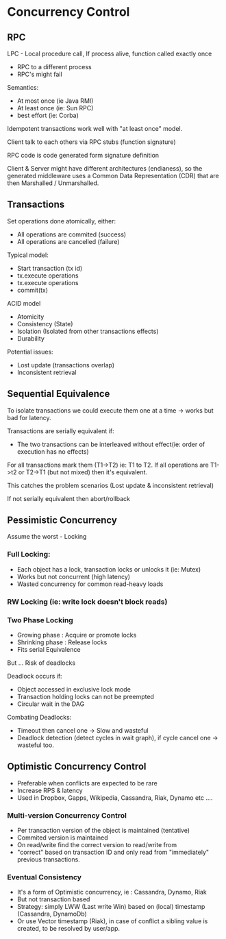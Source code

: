 # Concurrency Control

## RPC
LPC - Local procedure call, If process alive, function called exactly once

- RPC to a different process
- RPC's might fail

Semantics:
- At most once (ie Java RMI)
- At least once (ie: Sun RPC)
- best effort  (ie: Corba)

Idempotent transactions work well with "at least once" model.

Client talk to each others via RPC stubs (function signature)

RPC code is code generated form signature definition

Client & Server might have different architectures (endianess), so the
generated middleware uses a Common Data Representation (CDR) that
are then Marshalled / Unmarshalled.

## Transactions
Set operations done atomically, either:
- All operations are commited (success)
- All operations are cancelled (failure)

Typical model:
- Start transaction (tx id)
- tx.execute operations
- tx.execute operations
- commit(tx)

ACID model
- Atomicity
- Consistency (State)
- Isolation (Isolated from other transactions effects)
- Durability

Potential issues:
- Lost update (transactions overlap)
- Inconsistent retrieval

## Sequential Equivalence
To isolate transactions we could execute them one at a time -> works but
bad for latency.

Transactions are serially equivalent if:
- The two transactions can be interleaved without effect(ie: order of execution has no effects)

For all transactions mark them (T1->T2) ie: T1 to T2.
If all operations are T1->t2 or T2->T1 (but not mixed) then it's equivalent.

This catches the problem scenarios (Lost update & inconsistent retrieval)

If not serially equivalent then abort/rollback

## Pessimistic Concurrency
Assume the worst - Locking

### Full Locking:
- Each object has a lock, transaction locks or unlocks it (ie: Mutex)
- Works but not concurrent (high latency)
- Wasted concurrency for common read-heavy loads

### RW Locking (ie: write lock doesn't block reads)

### Two Phase Locking
- Growing phase : Acquire or promote locks
- Shrinking phase : Release locks
- Fits serial Equivalence

But ... Risk of deadlocks

Deadlock occurs if:
- Object accessed in exclusive lock mode
- Transaction holding locks can not be preempted
- Circular wait in the DAG

Combating Deadlocks:
- Timeout then cancel one -> Slow and wasteful
- Deadlock detection (detect cycles in wait graph), if cycle cancel one -> wasteful too.

## Optimistic Concurrency Control
- Preferable when conflicts are expected to be rare
- Increase RPS & latency
- Used in Dropbox, Gapps, Wikipedia, Cassandra, Riak, Dynamo etc ....

### Multi-version Concurrency Control
- Per transaction version of the object is maintained (tentative)
- Commited version is maintained
- On read/write find the correct version to read/write from
- "correct" based on transaction ID and only read from "immediately" previous transactions.

### Eventual Consistency
- It's a form of Optimistic concurrency, ie : Cassandra, Dynamo, Riak
- But not transaction based
- Strategy: simply LWW (Last write Win) based on (local) timestamp (Cassandra, DynamoDb)
- Or use Vector timestamp (Riak), in case of conflict a sibling value is created, to be resolved by user/app.
